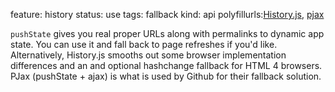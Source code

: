 feature: history
status: use
tags: fallback
kind: api
polyfillurls:[History.js](https://github.com/balupton/history.js), [pjax](http://pjax.heroku.com/)

`pushState` gives you real proper URLs along with permalinks to dynamic app state. You can use it and fall back to page refreshes if you'd like. Alternatively, History.js smooths out some browser implementation differences and an and optional hashchange fallback for HTML 4 browsers. PJax (pushState + ajax) is what is used by Github for their fallback solution.
